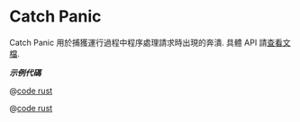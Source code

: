 # Catch Panic

Catch Panic 用於捕獲運行過程中程序處理請求時出現的奔潰. 具體 API 請[查看文檔](https://docs.rs/salvo_extra/latest/salvo_extra/catch_panic/index.html).

_**示例代碼**_

<CodeGroup>
  <CodeGroupItem title="main.rs" active>

@[code rust](../../../../codes/catch-panic/src/main.rs)

  </CodeGroupItem>
  <CodeGroupItem title="Cargo.toml">

@[code rust](../../../../codes/catch-panic/Cargo.toml)

  </CodeGroupItem>
</CodeGroup>